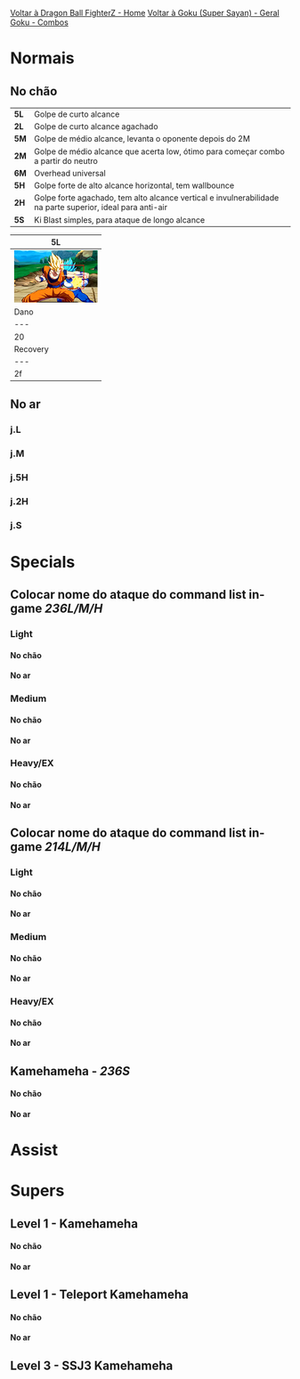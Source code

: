 <!-- TITLE: Goku - 2: Golpes e Framedata -->

[Voltar à Dragon Ball FighterZ - Home](/jogos/dragon-ball-fighter-z/home)
[Voltar à Goku (Super Sayan) - Geral](/jogos/dragon-ball-fighter-z/personagens/goku-ssj/geral)
[Goku - Combos](/jogos/dragon-ball-fighter-z/personagens/goku-ssj/combos)
# Normais
## No chão
|   |   |
|---|---|
| **5L** | Golpe de curto alcance |
| **2L** | Golpe de curto alcance agachado |
| **5M** | Golpe de médio alcance, levanta o oponente depois do 2M |
| **2M** | Golpe de médio alcance que acerta low, ótimo para começar combo a partir do neutro |
| **6M** | Overhead universal |
| **5H** | Golpe forte de alto alcance horizontal, tem wallbounce |
| **2H** | Golpe forte agachado, tem alto alcance vertical e invulnerabilidade na parte superior, ideal para anti-air |
| **5S** | Ki Blast simples, para ataque de longo alcance |

| 5L |
|---|
| ![Goku 5 L](/uploads/goku-5-l.png "Goku 5 L") |
| Dano | Start-up | Active |
|---|---|---|
| 20 | 7f | 4f |
| Recovery | on Hit | on Block |
|---|---|---|
| 2f | +10 | +8 |

## No ar
### j.L

### j.M

### j.5H

### j.2H

### j.S

# Specials
## Colocar nome do ataque do command list in-game *236L/M/H*
### Light
#### No chão

#### No ar

### Medium
#### No chão

#### No ar

### Heavy/EX
#### No chão

#### No ar

## Colocar nome do ataque do command list in-game *214L/M/H* 
### Light
#### No chão

#### No ar

### Medium
#### No chão

#### No ar

### Heavy/EX
#### No chão

#### No ar

## Kamehameha - *236S*
#### No chão

#### No ar


# Assist

# Supers
## Level 1 - Kamehameha 
#### No chão

#### No ar

## Level 1 - Teleport Kamehameha
#### No chão

#### No ar

## Level 3 - SSJ3 Kamehameha
